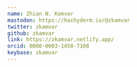 ```yaml
---
name: Zhian N. Kamvar
mastodon: https://hachyderm.io/@zkamvar
twitter: zkamvar
github: zkamvar
link: https://zkamvar.netlify.app/
orcid: 0000-0003-1458-7108
keybase: zkamvar
---
```

